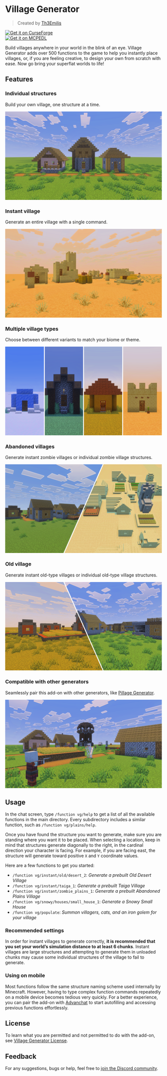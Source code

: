 # Village Generator

> Created by [Th3Emilis](https://github.com/th3emilis)

<a href="https://curseforge.com/minecraft-bedrock/addons/village-generator-function-pack/download"><img src="https://github.com/user-attachments/assets/c7a0cfb3-24bc-4363-a757-903e2d80ca42" height="56" alt="Get it on CurseForge"></a>  
<a href="https://mcpedl.com/village-generator-function-pack/#downloads"><img src="https://github.com/user-attachments/assets/8d2314e9-8706-40e5-aabc-53adc1abe75f" height="56" alt="Get it on MCPEDL"></a>

Build villages anywhere in your world in the blink of an eye. Village Generator adds over 500 functions to the game to help you instantly place villages, or, if you are feeling creative, to design your own from scratch with ease. Now go bring your superflat worlds to life!

## Features

### Individual structures
Build your own village, one structure at a time.

![Screenshot showing three small houses, a weaponsmith, and a mason’s house along a dirt path.](assets/screenshot_0.png)

### Instant village
Generate an entire village with a single command.

![Screenshot showing an instant Taiga Village.](assets/screenshot_1.png)

### Multiple village types
Choose between different variants to match your biome or theme.

![Screenshot showing small houses from Desert, Savanna, Taiga, and Snowy Villages.](assets/screenshot_2.png)

### Abandoned villages
Generate instant zombie villages or individual zombie village structures.

![Screenshot showing an instant Abandoned Desert Village and an instant Abandoned Plains Village.](assets/screenshot_3.png)

### Old village
Generate instant old-type villages or individual old-type village structures.

![Screenshot showing an instant Old Savanna Village and an instant Old Plains Village.](assets/screenshot_4.png)

### Compatible with other generators
Seamlessly pair this add-on with other generators, like [Pillage Generator](https://github.com/th3emilis/pillage-generator/releases/latest).

![Screenshot showing an instant Plains Village and an instant Pillager Outpost.](assets/screenshot_5.png)

## Usage

In the chat screen, type `/function vg/help` to get a list of all the available functions in the main directory. Every subdirectory includes a similar function, such as `/function vg/plains/help`.

Once you have found the structure you want to generate, make sure you are standing where you want it to be placed. When selecting a location, keep in mind that structures generate diagonally to the right, in the cardinal direction your character is facing. For example, if you are facing east, the structure will generate toward positive `X` and `Y` coordinate values.

Here are a few functions to get you started:
- `/function vg/instant/old/desert_2`: *Generate a prebuilt Old Desert Village*
- `/function vg/instant/taiga_1`: *Generate a prebuilt Taiga Village*
- `/function vg/instant/zombie_plains_1`: *Generate a prebuilt Abandoned Plains Village*
- `/function vg/snowy/houses/small_house_1`: *Generate a Snowy Small House*
- `/function vg/populate`: *Summon villagers, cats, and an iron golem for your village*

### Recommended settings
In order for instant villages to generate correctly, **it is recommended that you set your world’s simulation distance to at least 6 chunks**. Instant villages are large structures and attempting to generate them in unloaded chunks may cause some individual structures of the village to fail to generate.

### Using on mobile
Most functions follow the same structure naming scheme used internally by Minecraft. However, having to type complex function commands repeatedly on a mobile device becomes tedious very quickly. For a better experience, you can pair the add-on with [Advanchat](https://github.com/th3emilis/advanchat/releases/latest) to start autofilling and accessing previous functions effortlessly.

## License

To learn what you are permitted and not permitted to do with the add-on, see [Village Generator License](LICENSE.md).

## Feedback

For any suggestions, bugs or help, feel free to [join the Discord community](https://discord.gg/skqthyTkBQ).
